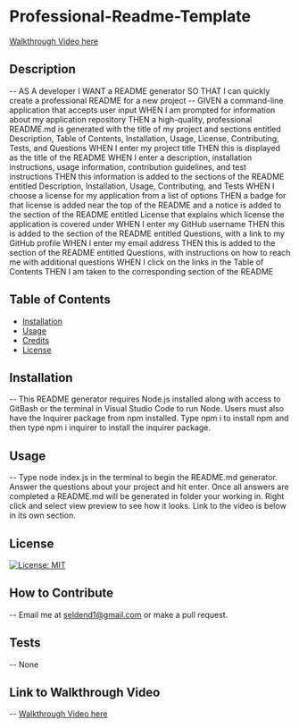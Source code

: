 # Professional-Readme-Template

[Walkthrough Video here](https://youtu.be/KNXX6uNuAo4)
## Description
-- AS A developer
I WANT a README generator
SO THAT I can quickly create a professional README for a new project
-- GIVEN a command-line application that accepts user input
WHEN I am prompted for information about my application repository
THEN a high-quality, professional README.md is generated with the title of my project and sections entitled Description, Table of Contents, Installation, Usage, License, Contributing, Tests, and Questions
WHEN I enter my project title
THEN this is displayed as the title of the README
WHEN I enter a description, installation instructions, usage information, contribution guidelines, and test instructions
THEN this information is added to the sections of the README entitled Description, Installation, Usage, Contributing, and Tests
WHEN I choose a license for my application from a list of options
THEN a badge for that license is added near the top of the README and a notice is added to the section of the README entitled License that explains which license the application is covered under
WHEN I enter my GitHub username
THEN this is added to the section of the README entitled Questions, with a link to my GitHub profile
WHEN I enter my email address
THEN this is added to the section of the README entitled Questions, with instructions on how to reach me with additional questions
WHEN I click on the links in the Table of Contents
THEN I am taken to the corresponding section of the README
## Table of Contents
- [Installation](#installation)
- [Usage](#usage)
- [Credits](#credits)
- [License](#license)
## Installation
-- This README generator requires Node.js installed along with access to GitBash or the terminal in Visual Studio Code to run Node. Users must also have the Inquirer package from npm installed. Type npm i to install npm and then type npm i inquirer to install the inquirer package.
## Usage
-- Type node index.js in the terminal to begin the README.md generator. Answer the questions about your project and hit enter. Once all answers are completed a README.md will be generated in folder your working in. Right click and select view preview to see how it looks. Link to the video is below in its own section.
## License
[![License: MIT](https://img.shields.io/badge/License-MIT-yellow.svg)](https://opensource.org/licenses/MIT)
## How to Contribute
-- Email me at seldend1@gmail.com or make a pull request.
## Tests
-- None
## Link to Walkthrough Video
-- [Walkthrough Video here](https://youtu.be/KNXX6uNuAo4)
